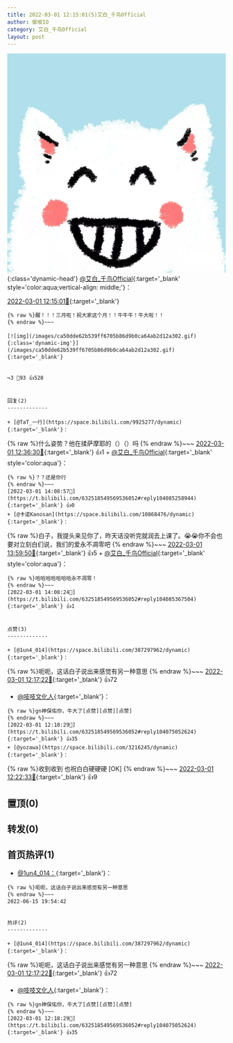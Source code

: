```yaml
---
title: 2022-03-01 12:15:01(5)艾白_千鸟Official
author: 御坂IO
category: 艾白_千鸟Official
layout: post
---
```


![img](/images/9ae8b9445fd0665cc014d9080156a45271be73c6.jpg){:class='dynamic-head'}
[@艾白_千鸟Official](https://space.bilibili.com/334537711/dynamic){:target='_blank' style='color:aqua;vertical-align: middle;'}：

[2022-03-01 12:15:01🔗](https://t.bilibili.com/632518549569536052){:target='_blank'}

~~~
{% raw %}醒！！！三月啦！祝大家这个月！！牛牛牛！牛大啦！！
{% endraw %}~~~

[![img](/images/ca50dde62b539ff6705b86d9b0ca64ab2d12a302.gif){:class='dynamic-img'}](/images/ca50dde62b539ff6705b86d9b0ca64ab2d12a302.gif){:target='_blank'}


↪️3 💬93 👍528


回复(2)
-------------

+ [@TaT_一行](https://space.bilibili.com/9925277/dynamic){:target='_blank'}：
~~~
{% raw %}什么姿势？他在揉萨摩耶的（）（）吗
{% endraw %}~~~
[2022-03-01 12:36:30🔗](https://t.bilibili.com/632518549569536052#reply104076964928){:target='_blank'} 👍1
    + [@艾白_千鸟Official](https://space.bilibili.com/334537711/dynamic){:target='_blank' style='color:aqua'}：
~~~
{% raw %}？？还是你行
{% endraw %}~~~
[2022-03-01 14:08:57🔗](https://t.bilibili.com/632518549569536052#reply104085258944){:target='_blank'} 👍0
+ [@卡诺Kanosan](https://space.bilibili.com/10868476/dynamic){:target='_blank'}：
~~~
{% raw %}白子，我提头来见你了，昨天话没听完就润去上课了。😭😭你不会也要对立刻白们说，我们的爱永不凋零吧
{% endraw %}~~~
[2022-03-01 13:59:50🔗](https://t.bilibili.com/632518549569536052#reply104084667264){:target='_blank'} 👍5
    + [@艾白_千鸟Official](https://space.bilibili.com/334537711/dynamic){:target='_blank' style='color:aqua'}：
~~~
{% raw %}哈哈哈哈哈哈哈永不凋零！
{% endraw %}~~~
[2022-03-01 14:08:24🔗](https://t.bilibili.com/632518549569536052#reply104085367504){:target='_blank'} 👍1


点赞(3)
-------------

+ [@1un4_014](https://space.bilibili.com/387297962/dynamic){:target='_blank'}：
~~~
{% raw %}呃呃，这话白子说出来感觉有另一种意思
{% endraw %}~~~
[2022-03-01 12:17:22🔗](https://t.bilibili.com/632518549569536052#reply104074853104){:target='_blank'} 👍72
+ [@吱吱文化人](https://space.bilibili.com/2559469/dynamic){:target='_blank'}：
~~~
{% raw %}gn神保佑你，牛大了[点赞][点赞][点赞]
{% endraw %}~~~
[2022-03-01 12:18:29🔗](https://t.bilibili.com/632518549569536052#reply104075052624){:target='_blank'} 👍35
+ [@yozawa](https://space.bilibili.com/3216245/dynamic){:target='_blank'}：
~~~
{% raw %}收到收到 也祝白白硬硬硬 [OK]
{% endraw %}~~~
[2022-03-01 12:22:33🔗](https://t.bilibili.com/632518549569536052#reply104075456928){:target='_blank'} 👍9


置顶(0)
-------------



转发(0)
-------------



首页热评(1)
-------------

+ [@1un4_014：](https://space.bilibili.com/387297962/dynamic){:target='_blank'}：
~~~
{% raw %}呃呃，这话白子说出来感觉有另一种意思
{% endraw %}~~~
2022-06-15 19:54:42


热评(2)
-------------

+ [@1un4_014](https://space.bilibili.com/387297962/dynamic){:target='_blank'}：
~~~
{% raw %}呃呃，这话白子说出来感觉有另一种意思
{% endraw %}~~~
[2022-03-01 12:17:22🔗](https://t.bilibili.com/632518549569536052#reply104074853104){:target='_blank'} 👍72
+ [@吱吱文化人](https://space.bilibili.com/2559469/dynamic){:target='_blank'}：
~~~
{% raw %}gn神保佑你，牛大了[点赞][点赞][点赞]
{% endraw %}~~~
[2022-03-01 12:18:29🔗](https://t.bilibili.com/632518549569536052#reply104075052624){:target='_blank'} 👍35


